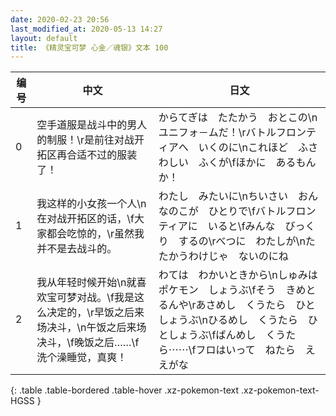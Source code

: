 ```yaml
---
date: 2020-02-23 20:56
last_modified_at: 2020-05-13 14:27
layout: default
title: 《精灵宝可梦 心金／魂银》文本 100
---
```

| 编号 | 中文 | 日文 |
| ---- | ---- | ---- |
| 0 | 空手道服是战斗中的男人的制服！\r是前往对战开拓区再合适不过的服装了！ | からてぎは　たたかう　おとこの\nユニフォ－ムだ！\rバトルフロンティアへ　いくのに\nこれほど　ふさわしい　ふくが\fほかに　あるもんか！ |
| 1 | 我这样的小女孩一个人\n在对战开拓区的话，\f大家都会吃惊的，\r虽然我并不是去战斗的。 | わたし　みたいに\nちいさい　おんなのこが　ひとりで\fバトルフロンティアに　いると\fみんな　びっくり　するの\rべつに　わたしが\nたたかうわけじゃ　ないのにね |
| 2 | 我从年轻时候开始\n就喜欢宝可梦对战。\f我是这么决定的，\r早饭之后来场决斗，\n午饭之后来场决斗，\f晚饭之后……\f洗个澡睡觉，真爽！ | わては　わかいときから\nしゅみは　ポケモン　しょうぶ\fそう　きめとるんや\rあさめし　くうたら　ひとしょうぶ\nひるめし　くうたら　ひとしょうぶ\fばんめし　くうたら⋯⋯\fフロはいって　ねたら　ええがな |
{: .table .table-bordered .table-hover .xz-pokemon-text .xz-pokemon-text-HGSS }
